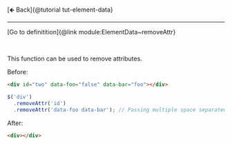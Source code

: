 [🡸 Back]{@tutorial tut-element-data}
___

[Go to definitition]{@link module:ElementData~removeAttr}

&nbsp;

This function can be used to remove attributes.

Before:

```html
<div id="two" data-foo="false" data-bar="foo"></div>
```

```js
$('div')
  .removeAttr('id')
  .removeAttr('data-foo data-bar'); // Passing multiple space separated attributes also works
```

After:

```html
<div></div>
```
